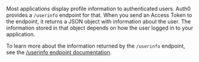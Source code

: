 Most applications display profile information to authenticated users. Auth0 provides a `/userinfo` endpoint for that. When you send an Access Token to the endpoint, it returns a JSON object with information about the user. The information stored in that object depends on how the user logged in to your application. 

To learn more about the information returned by the `/userinfo` endpoint, see the <a href="/api/authentication#get-user-info" target="_blank">/userinfo endpoint documentation</a>.